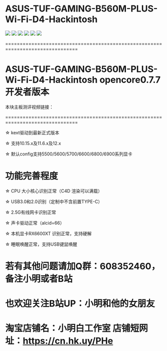 # ASUS-TUF-GAMING-B560M-PLUS-Wi-Fi-D4-Hackintosh 

![](https://github.com/Xmingbai/hackintosh-opencore--UI-theme/blob/main/TipsBackground.png)
![](https://github.com/Xmingbai/hackintosh-opencore--UI-theme/blob/main/TipsBackground.png)
![](https://github.com/Xmingbai/hackintosh-opencore--UI-theme/blob/main/TipsBackground.png)
![](https://github.com/Xmingbai/hackintosh-opencore--UI-theme/blob/main/TipsBackground.png)
![](https://github.com/Xmingbai/hackintosh-opencore--UI-theme/blob/main/TipsBackground.png)
![](https://github.com/Xmingbai/hackintosh-opencore--UI-theme/blob/main/TipsBackground.png)


===============================================================================
#  ASUS-TUF-GAMING-B560M-PLUS-Wi-Fi-D4-Hackintosh  opencore0.7.7开发者版本

本块主板测评视频链接：

===============================================================================

☆ kext驱动到最新正式版本

☆ 支持10.15.x及11.6.x及12.x

☆ 默认config支持5500/5600/5700/6600/6800/6900系列显卡


#  功能完善程度

☆ CPU 大小核心识别正常（C4D 渲染可以满载）

☆ USB3.0和2.0识别（定制中不含前置TYPE-C）

☆ 2.5G有线网卡识别正常

☆ 声卡驱动正常（alcid=66）

☆ 本机显卡RX6600XT 识别正常，支持硬解

☆ 睡眠唤醒正常，支持USB键鼠唤醒


# 若有其他问题请加Q群：608352460，备注小明或者B站

# 也欢迎关注B站UP：小明和他的女朋友

# 淘宝店铺名：小明白工作室  店铺短网址：https://cn.hk.uy/PHe

